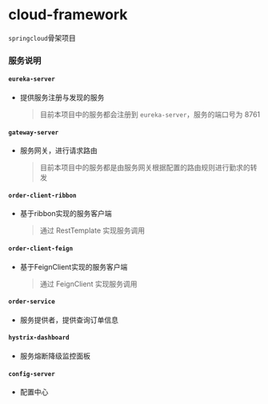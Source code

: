 # cloud-framework
`springcloud`骨架项目
### 服务说明
#### `eureka-server`
 * 提供服务注册与发现的服务
    > 目前本项目中的服务都会注册到 `eureka-server`，服务的端口号为 8761
#### `gateway-server`
 * 服务网关，进行请求路由
    > 目前本项目中的服务都是由服务网关根据配置的路由规则进行勤求的转发
#### `order-client-ribbon`    
 * 基于ribbon实现的服务客户端
    > 通过 RestTemplate 实现服务调用               
#### `order-client-feign`    
  * 基于FeignClient实现的服务客户端
     > 通过 FeignClient 实现服务调用             
#### `order-service`
 * 服务提供者，提供查询订单信息
#### `hystrix-dashboard`
 * 服务熔断降级监控面板
#### `config-server`
 * 配置中心